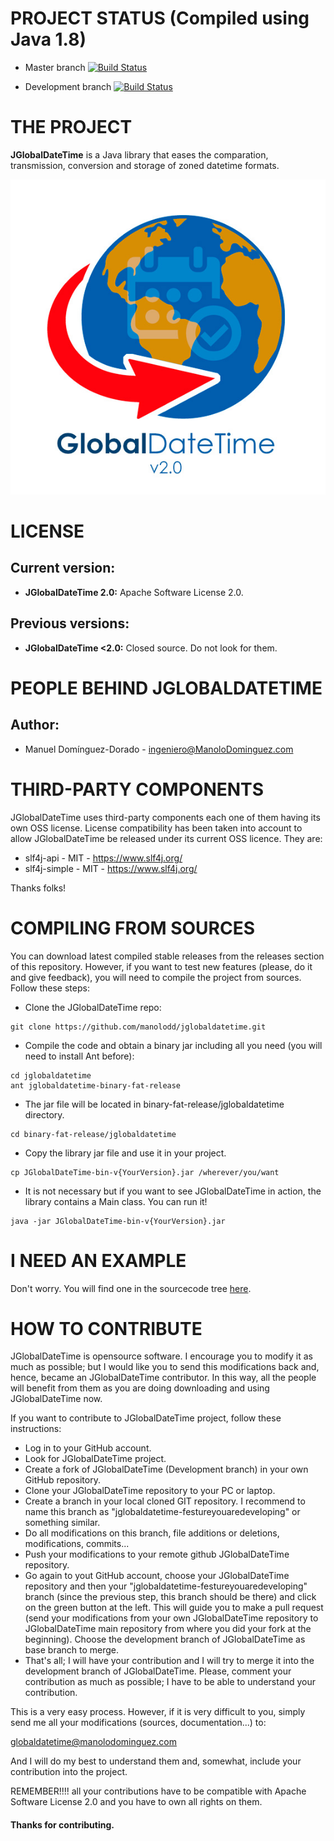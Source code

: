 # PROJECT STATUS (Compiled using Java 1.8)

- Master branch [![Build Status](https://travis-ci.org/manolodd/jglobaldatetime.svg?branch=master)](https://travis-ci.org/manolodd/jglobaldatetime)

- Development branch [![Build Status](https://travis-ci.org/manolodd/jglobaldatetime.svg?branch=development)](https://travis-ci.org/manolodd/jglobaldatetime?branch=development)

# THE PROJECT

<b>JGlobalDateTime</b> is a Java library that eases the comparation, transmission, conversion and storage of zoned datetime formats.

![JGlobalDateTime logo](https://raw.githubusercontent.com/manolodd/globaldatetime/master/logo/jglobaldatetime-logo.jpg)

# LICENSE

## Current version:
 
- <b>JGlobalDateTime 2.0:</b> Apache Software License 2.0.

## Previous versions:

- <b>JGlobalDateTime <2.0:</b> Closed source. Do not look for them.

# PEOPLE BEHIND JGLOBALDATETIME

## Author:
    
 - Manuel Domínguez-Dorado - <ingeniero@ManoloDominguez.com>
  

# THIRD-PARTY COMPONENTS

JGlobalDateTime uses third-party components each one of them having its own OSS license. License compatibility has been taken into account to allow JGlobalDateTime be released under its current OSS licence. They are:

- slf4j-api - MIT - https://www.slf4j.org/
- slf4j-simple - MIT - https://www.slf4j.org/

Thanks folks!

# COMPILING FROM SOURCES

You can download latest compiled stable releases from the releases section of this repository. However, if you want to test new features (please, do it and give feedback), you will need to compile the project from sources. Follow these steps:

 - Clone the JGlobalDateTime repo: 
```console
git clone https://github.com/manolodd/jglobaldatetime.git
```
 - Compile the code and obtain a binary jar including all you need (you will need to install Ant before):
```console
cd jglobaldatetime
ant jglobaldatetime-binary-fat-release
```
 - The jar file will be located in binary-fat-release/jglobaldatetime directory.
```console
cd binary-fat-release/jglobaldatetime
```
 - Copy the library jar file and use it in your project.
```console
cp JGlobalDateTime-bin-v{YourVersion}.jar /wherever/you/want
```
 - It is not necessary but if you want to see JGlobalDateTime in action, the library contains a Main class. You can run it!
```console
java -jar JGlobalDateTime-bin-v{YourVersion}.jar
```

# I NEED AN EXAMPLE

Don't worry. You will find one in the sourcecode tree [here](https://github.com/manolodd/jglobaldatetime/blob/master/src/com/manolodominguez/jglobaldatetime/example/JGlobalDateTimeExample.java). 


# HOW TO CONTRIBUTE

JGlobalDateTime is opensource software. I encourage you to modify it as much as possible; but I would like you to send this modifications back and, hence, became an JGlobalDateTime contributor. In this way, all the people will benefit from them as you are doing downloading and using JGlobalDateTime now.

If you want to contribute to JGlobalDateTime project, follow these instructions:

 - Log in to your GitHub account.
 - Look for JGlobalDateTime project.
 - Create a fork of JGlobalDateTime (Development branch) in your own GitHub repository.
 - Clone your JGlobalDateTime repository to your PC or laptop.
 - Create a branch in your local cloned GIT repository. I recommend to name this branch as "jglobaldatetime-festureyouaredeveloping" or something similar.
 - Do all modifications on this branch, file additions or deletions, modifications, commits...
 - Push your modifications to your remote github JGlobalDateTime repository.
 - Go again to yout GitHub account, choose your JGlobalDateTime repository and then your "jglobaldatetime-festureyouaredeveloping" branch (since the previous step, this branch should be there) and click on the green button at the left. This will guide you to make a pull request (send your modifications from your own JGlobalDateTime repository to JGlobalDateTime main repository from where you did your fork at the beginning). Choose the development branch of JGlobalDateTime as base branch to merge.
 - That's all; I will have your contribution and I will try to merge it into the development branch of JGlobalDateTime. Please, comment your contribution as much as possible; I have to be able to understand your contribution.

This is a very easy process. However, if it is very difficult to you, simply send me all your modifications (sources, documentation...) to:

globaldatetime@manolodominguez.com

And I will do my best to understand them and, somewhat, include your contribution into the project.

REMEMBER!!!! all your contributions have to be compatible with Apache Software License 2.0 and you have to own all rights on them.

#### Thanks for contributing.
